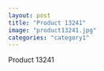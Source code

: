 ```yaml
---
layout: post
title: "Product 13241"
image: "product13241.jpg"
categories: "category1"
---
```

Product 13241
